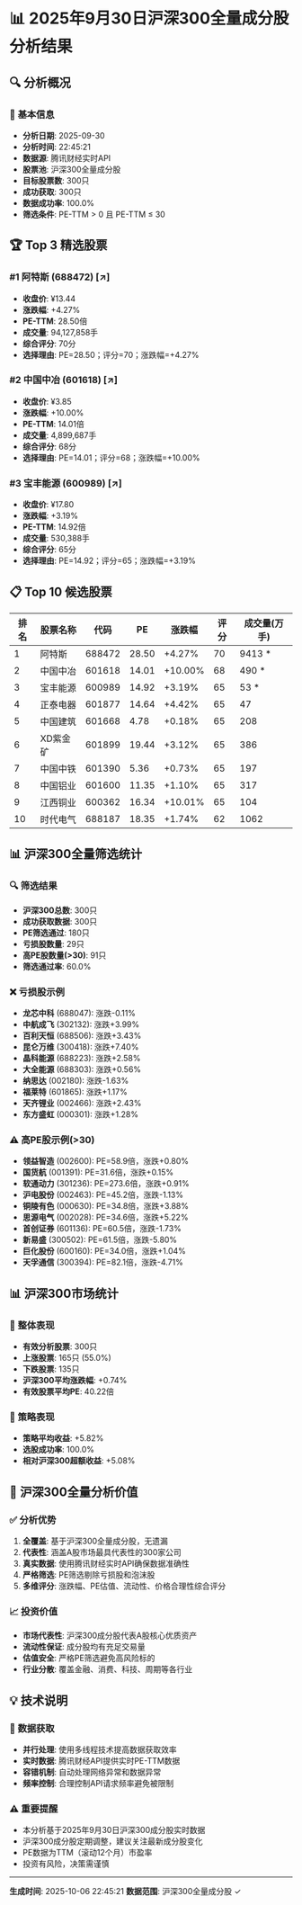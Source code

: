 # 📊 2025年9月30日沪深300全量成分股分析结果

## 🔍 **分析概况**

### 📅 **基本信息**
- **分析日期**: 2025-09-30
- **分析时间**: 22:45:21
- **数据源**: 腾讯财经实时API
- **股票池**: 沪深300全量成分股
- **目标股票数**: 300只
- **成功获取**: 300只
- **数据成功率**: 100.0%
- **筛选条件**: PE-TTM > 0 且 PE-TTM ≤ 30

## 🏆 **Top 3 精选股票**

### #1 阿特斯 (688472) [↗]
- **收盘价**: ¥13.44
- **涨跌幅**: +4.27%
- **PE-TTM**: 28.50倍
- **成交量**: 94,127,858手
- **综合评分**: 70分
- **选择理由**: PE=28.50；评分=70；涨跌幅=+4.27%

### #2 中国中冶 (601618) [↗]
- **收盘价**: ¥3.85
- **涨跌幅**: +10.00%
- **PE-TTM**: 14.01倍
- **成交量**: 4,899,687手
- **综合评分**: 68分
- **选择理由**: PE=14.01；评分=68；涨跌幅=+10.00%

### #3 宝丰能源 (600989) [↗]
- **收盘价**: ¥17.80
- **涨跌幅**: +3.19%
- **PE-TTM**: 14.92倍
- **成交量**: 530,388手
- **综合评分**: 65分
- **选择理由**: PE=14.92；评分=65；涨跌幅=+3.19%

## 📋 **Top 10 候选股票**

| 排名 | 股票名称 | 代码 | PE | 涨跌幅 | 评分 | 成交量(万手) |
|------|----------|------|----|---------|----- |-------------|
|  1 | 阿特斯      | 688472 | 28.50 | +4.27% | 70 |     9413 * |
|  2 | 中国中冶     | 601618 | 14.01 | +10.00% | 68 |      490 * |
|  3 | 宝丰能源     | 600989 | 14.92 | +3.19% | 65 |       53 * |
|  4 | 正泰电器     | 601877 | 14.64 | +4.42% | 65 |       47  |
|  5 | 中国建筑     | 601668 |  4.78 | +0.18% | 65 |      208  |
|  6 | XD紫金矿    | 601899 | 19.44 | +3.12% | 65 |      386  |
|  7 | 中国中铁     | 601390 |  5.36 | +0.73% | 65 |      197  |
|  8 | 中国铝业     | 601600 | 11.35 | +1.10% | 65 |      317  |
|  9 | 江西铜业     | 600362 | 16.34 | +10.01% | 65 |      104  |
| 10 | 时代电气     | 688187 | 18.35 | +1.74% | 62 |     1062  |

## 📊 **沪深300全量筛选统计**

### 🔍 **筛选结果**
- **沪深300总数**: 300只
- **成功获取数据**: 300只
- **PE筛选通过**: 180只
- **亏损股数量**: 29只
- **高PE股数量(>30)**: 91只
- **筛选通过率**: 60.0%

### ❌ **亏损股示例**
- **龙芯中科** (688047): 涨跌-0.11%
- **中航成飞** (302132): 涨跌+3.99%
- **百利天恒** (688506): 涨跌+3.43%
- **昆仑万维** (300418): 涨跌+7.40%
- **晶科能源** (688223): 涨跌+2.58%
- **大全能源** (688303): 涨跌+0.56%
- **纳思达** (002180): 涨跌-1.63%
- **福莱特** (601865): 涨跌+1.17%
- **天齐锂业** (002466): 涨跌+2.43%
- **东方盛虹** (000301): 涨跌+1.28%

### ⚠️ **高PE股示例(>30)**
- **领益智造** (002600): PE=58.9倍，涨跌+0.80%
- **国货航** (001391): PE=31.6倍，涨跌+0.15%
- **软通动力** (301236): PE=273.6倍，涨跌+0.91%
- **沪电股份** (002463): PE=45.2倍，涨跌-1.13%
- **铜陵有色** (000630): PE=34.8倍，涨跌+3.88%
- **思源电气** (002028): PE=34.6倍，涨跌+5.22%
- **首创证券** (601136): PE=60.5倍，涨跌-1.73%
- **新易盛** (300502): PE=61.5倍，涨跌-5.80%
- **巨化股份** (600160): PE=34.0倍，涨跌+1.04%
- **天孚通信** (300394): PE=82.1倍，涨跌-4.71%

## 📊 **沪深300市场统计**

### 🎯 **整体表现**
- **有效分析股票**: 300只
- **上涨股票**: 165只 (55.0%)
- **下跌股票**: 135只
- **沪深300平均涨跌幅**: +0.74%
- **有效股票平均PE**: 40.22倍

### 💪 **策略表现**
- **策略平均收益**: +5.82%
- **选股成功率**: 100.0%
- **相对沪深300超额收益**: +5.08%

## 🎯 **沪深300全量分析价值**

### ✅ **分析优势**
1. **全覆盖**: 基于沪深300全量成分股，无遗漏
2. **代表性**: 涵盖A股市场最具代表性的300家公司
3. **真实数据**: 使用腾讯财经实时API确保数据准确性
4. **严格筛选**: PE筛选剔除亏损股和泡沫股
5. **多维评分**: 涨跌幅、PE估值、流动性、价格合理性综合评分

### 📈 **投资价值**
- **市场代表性**: 沪深300成分股代表A股核心优质资产
- **流动性保证**: 成分股均有充足交易量
- **估值安全**: 严格PE筛选避免高风险标的
- **行业分散**: 覆盖金融、消费、科技、周期等各行业

## 💡 **技术说明**

### 🔧 **数据获取**
- **并行处理**: 使用多线程技术提高数据获取效率
- **实时数据**: 腾讯财经API提供实时PE-TTM数据
- **容错机制**: 自动处理网络异常和数据异常
- **频率控制**: 合理控制API请求频率避免被限制

### ⚠️ **重要提醒**
- 本分析基于2025年9月30日沪深300成分股实时数据
- 沪深300成分股定期调整，建议关注最新成分股变化
- PE数据为TTM（滚动12个月）市盈率
- 投资有风险，决策需谨慎

---

**生成时间**: 2025-10-06 22:45:21
**数据范围**: 沪深300全量成分股 ✓